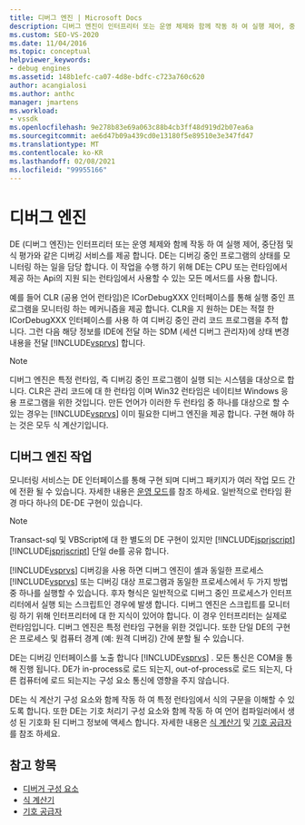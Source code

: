```yaml
---
title: 디버그 엔진 | Microsoft Docs
description: 디버그 엔진이 인터프리터 또는 운영 체제와 함께 작동 하 여 실행 제어, 중단점 및 식 평가와 같은 서비스를 제공 하는 방법을 알아봅니다.
ms.custom: SEO-VS-2020
ms.date: 11/04/2016
ms.topic: conceptual
helpviewer_keywords:
- debug engines
ms.assetid: 148b1efc-ca07-4d8e-bdfc-c723a760c620
author: acangialosi
ms.author: anthc
manager: jmartens
ms.workload:
- vssdk
ms.openlocfilehash: 9e278b83e69a063c88b4cb3ff48d919d2b07ea6a
ms.sourcegitcommit: ae6d47b09a439cd0e13180f5e89510e3e347fd47
ms.translationtype: MT
ms.contentlocale: ko-KR
ms.lasthandoff: 02/08/2021
ms.locfileid: "99955166"
---
```

# <a name="debug-engine"></a>디버그 엔진
DE (디버그 엔진)는 인터프리터 또는 운영 체제와 함께 작동 하 여 실행 제어, 중단점 및 식 평가와 같은 디버깅 서비스를 제공 합니다. DE는 디버깅 중인 프로그램의 상태를 모니터링 하는 일을 담당 합니다. 이 작업을 수행 하기 위해 DE는 CPU 또는 런타임에서 제공 하는 Api의 지원 되는 런타임에서 사용할 수 있는 모든 메서드를 사용 합니다.

 예를 들어 CLR (공용 언어 런타임)은 ICorDebugXXX 인터페이스를 통해 실행 중인 프로그램을 모니터링 하는 메커니즘을 제공 합니다. CLR을 지 원하는 DE는 적절 한 ICorDebugXXX 인터페이스를 사용 하 여 디버깅 중인 관리 코드 프로그램을 추적 합니다. 그런 다음 해당 정보를 IDE에 전달 하는 SDM (세션 디버그 관리자)에 상태 변경 내용을 전달 [!INCLUDE[vsprvs](../../code-quality/includes/vsprvs_md.md)] 합니다.

> [!NOTE]
> 디버그 엔진은 특정 런타임, 즉 디버깅 중인 프로그램이 실행 되는 시스템을 대상으로 합니다. CLR은 관리 코드에 대 한 런타임 이며 Win32 런타임은 네이티브 Windows 응용 프로그램을 위한 것입니다. 만든 언어가 이러한 두 런타임 중 하나를 대상으로 할 수 있는 경우는 [!INCLUDE[vsprvs](../../code-quality/includes/vsprvs_md.md)] 이미 필요한 디버그 엔진을 제공 합니다. 구현 해야 하는 것은 모두 식 계산기입니다.

## <a name="debug-engine-operation"></a>디버그 엔진 작업
 모니터링 서비스는 DE 인터페이스를 통해 구현 되며 디버그 패키지가 여러 작업 모드 간에 전환 될 수 있습니다. 자세한 내용은 [운영 모드](../../extensibility/debugger/operational-modes.md)를 참조 하세요. 일반적으로 런타임 환경 마다 하나의 DE-DE 구현이 있습니다.

> [!NOTE]
> Transact-sql 및 VBScript에 대 한 별도의 DE 구현이 있지만 [!INCLUDE[jsprjscript](../../debugger/debug-interface-access/includes/jsprjscript_md.md)] [!INCLUDE[jsprjscript](../../debugger/debug-interface-access/includes/jsprjscript_md.md)] 단일 de를 공유 합니다.

 [!INCLUDE[vsprvs](../../code-quality/includes/vsprvs_md.md)] 디버깅을 사용 하면 디버그 엔진이 셸과 동일한 프로세스 [!INCLUDE[vsprvs](../../code-quality/includes/vsprvs_md.md)] 또는 디버깅 대상 프로그램과 동일한 프로세스에서 두 가지 방법 중 하나를 실행할 수 있습니다. 후자 형식은 일반적으로 디버그 중인 프로세스가 인터프리터에서 실행 되는 스크립트인 경우에 발생 합니다. 디버그 엔진은 스크립트를 모니터링 하기 위해 인터프리터에 대 한 지식이 있어야 합니다. 이 경우 인터프리터는 실제로 런타임입니다. 디버그 엔진은 특정 런타임 구현을 위한 것입니다. 또한 단일 DE의 구현은 프로세스 및 컴퓨터 경계 (예: 원격 디버깅) 간에 분할 될 수 있습니다.

 DE는 디버깅 인터페이스를 노출 합니다 [!INCLUDE[vsprvs](../../code-quality/includes/vsprvs_md.md)] . 모든 통신은 COM을 통해 진행 됩니다. DE가 in-process로 로드 되는지, out-of-process로 로드 되는지, 다른 컴퓨터에 로드 되는지는 구성 요소 통신에 영향을 주지 않습니다.

 DE는 식 계산기 구성 요소와 함께 작동 하 여 특정 런타임에서 식의 구문을 이해할 수 있도록 합니다. 또한 DE는 기호 처리기 구성 요소와 함께 작동 하 여 언어 컴파일러에서 생성 된 기호화 된 디버그 정보에 액세스 합니다. 자세한 내용은 [식 계산기](../../extensibility/debugger/expression-evaluator.md) 및 [기호 공급자](../../extensibility/debugger/symbol-provider.md)를 참조 하세요.

## <a name="see-also"></a>참고 항목
- [디버거 구성 요소](../../extensibility/debugger/debugger-components.md)
- [식 계산기](../../extensibility/debugger/expression-evaluator.md)
- [기호 공급자](../../extensibility/debugger/symbol-provider.md)
